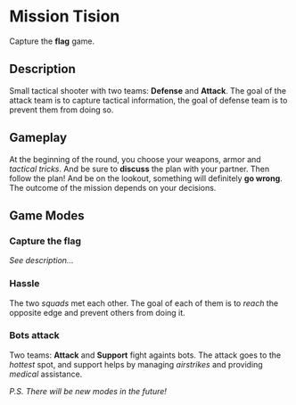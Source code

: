 # Mission Tision
Capture the **flag** game.

## Description
Small tactical shooter with two teams: **Defense** and **Attack**.
The goal of the attack team is to capture tactical information, the goal of defense team is to prevent them from doing so.

## Gameplay
At the beginning of the round, you choose your weapons, armor and *tactical tricks*.
And be sure to **discuss** the plan with your partner.
Then follow the plan! And be on the lookout, something will definitely **go wrong**.
The outcome of the mission depends on your decisions.

## Game Modes

### Capture the **flag**
*See description...*

### Hassle
The two *squads* met each other. The goal of each of them is to *reach* the opposite edge and prevent others from doing it.

### Bots attack
Two teams: **Attack** and **Support** fight againts bots.
The attack goes to the *hottest* spot, and support helps by managing *airstrikes* and providing *medical* assistance.

*P.S. There will be new modes in the future!*